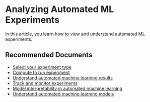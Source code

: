 <properties
	pageTitle="Analyzing Automated ML Experiments"
	description="Analyzing Automated ML Experiments"
	infoBubbleText="Analyzing Automated ML Experiments"
	service="microsoft.machinelearning.automl"
	resource="automl"
	authors="anumamah"
	ms.author="anumamah"
	supportTopicIds="32690835"
	productPesIds="16644"
	cloudEnvironments="Public"
/>

# Analyzing Automated ML Experiments

In this article, you learn how to view and understand automated ML experiments.


## **Recommended Documents**
* [Select your experiment type](https://docs.microsoft.com/azure/machine-learning/how-to-manage-runs)
* [Compute to run experiment](https://docs.microsoft.com/azure/machine-learning/how-to-manage-runs)
* [Understand automated machine learning results](https://docs.microsoft.com/azure/machine-learning/how-to-understand-automated-ml)
* [Track and monitor experiments](https://docs.microsoft.com/azure/machine-learning/how-to-manage-runs)
* [Model interpretability in automated machine learning](https://docs.microsoft.com/azure/machine-learning/how-to-machine-learning-interpretability-automl)
* [Understand automated machine learning models](https://docs.microsoft.com/azure/machine-learning/how-to-configure-auto-train#understand-automated-ml-models)
